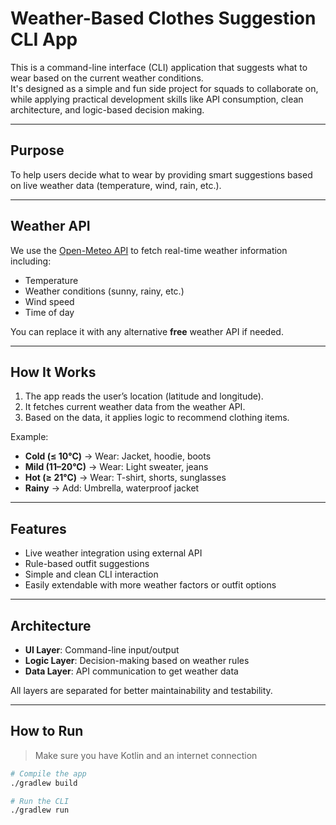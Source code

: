 # Weather-Based Clothes Suggestion CLI App

This is a command-line interface (CLI) application that suggests what to wear based on the current weather conditions.  
It's designed as a simple and fun side project for squads to collaborate on, while applying practical development skills like API consumption, clean architecture, and logic-based decision making.

---

## Purpose

To help users decide what to wear by providing smart suggestions based on live weather data (temperature, wind, rain, etc.).

---

## Weather API

We use the [Open-Meteo API](https://open-meteo.com) to fetch real-time weather information including:

- Temperature
- Weather conditions (sunny, rainy, etc.)
- Wind speed
- Time of day

You can replace it with any alternative **free** weather API if needed.

---

## How It Works

1. The app reads the user’s location (latitude and longitude).
2. It fetches current weather data from the weather API.
3. Based on the data, it applies logic to recommend clothing items.

Example:
- **Cold (≤ 10°C)** → Wear: Jacket, hoodie, boots
- **Mild (11–20°C)** → Wear: Light sweater, jeans
- **Hot (≥ 21°C)** → Wear: T-shirt, shorts, sunglasses
- **Rainy** → Add: Umbrella, waterproof jacket

---

## Features

- Live weather integration using external API
- Rule-based outfit suggestions
- Simple and clean CLI interaction
- Easily extendable with more weather factors or outfit options

---

## Architecture

- **UI Layer**: Command-line input/output
- **Logic Layer**: Decision-making based on weather rules
- **Data Layer**: API communication to get weather data

All layers are separated for better maintainability and testability.

---

## How to Run

> Make sure you have Kotlin and an internet connection

```bash
# Compile the app
./gradlew build

# Run the CLI
./gradlew run
